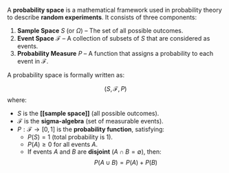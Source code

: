 A **probability space** is a mathematical framework used in probability theory to describe **random experiments**. It consists of three components:

1. **Sample Space** $S$ (or $\Omega$) – The set of all possible outcomes.
2. **Event Space** $\mathcal{F}$ – A collection of subsets of $S$ that are considered as events.
3. **Probability Measure** $P$ – A function that assigns a probability to each event in $\mathcal{F}$.

A probability space is formally written as:

$$(S, \mathcal{F}, P)$$
where:

- $S$ is the **[[sample space]]** (all possible outcomes).
- $\mathcal{F}$ is the **sigma-algebra** (set of measurable events).
- $P: \mathcal{F} \to [0,1]$ is the **probability function**, satisfying:
    - $P(S) = 1$ (total probability is 1).
    - $P(A) \geq 0$ for all events $A$.
    - If events $A$ and $B$ are **disjoint** ($A \cap B = \emptyset$), then: $$P(A \cup B) = P(A) + P(B)$$